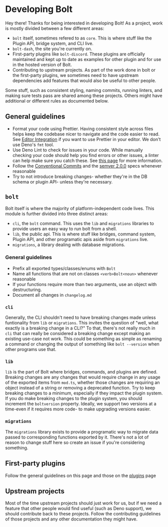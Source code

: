 # Developing Bolt

Hey there! Thanks for being interested in developing Bolt! As a project, work is
mostly divided between a few different areas:

- `bolt` itself, sometimes refered to as `core`. This is where stuff like the
  Plugin API, bridge system, and CLI live.
- `bolt-dash`, the site you're currently on.
- First-party plugins like `bolt-discord`. These plugins are officially
  maintained and kept up to date as examples for other plugin and for use in the
  hosted version of Bolt.
- Contributing to upstream projects. As part of the work done in bolt or the
  first-party plugins, we sometimes need to have upstream dependencies add
  features that would also be useful to other people.

Some stuff, such as consistent styling, naming commits, running linters, and
making sure tests pass are shared among these projects. Others might have
additional or different rules as documented below.

## General guidelines

- Format your code using Prettier. Having consistent style across files helps
  keep the codebase nicer to navigate and the code easier to read. See
  [Editor Integration](https://prettier.io/docs/en/editors.html) if you want to
  use Prettier in your editor. We don't use Deno's `fmt` tool.
- Use Deno Lint to check for issues in your code. While manually checking your
  code should help you find errors or other issues, a linter can help make sure
  you catch these. See
  [this page](https://deno.land/manual@v1.36.4/tools/formatter) for more
  information.
- Follow the
  [Conventional Commits](https://www.conventionalcommits.org/en/v1.0.0/) and the
  [semver 2.0.0](https://semver.org/spec/v2.0.0.html) specs whenever reasonable
- Try to not introduce breaking changes- whether they're in the DB schema or
  plugin API- unless they're necessary.

## `bolt`

Bolt itself is where the majority of platform-independent code lives. This
module is further divided into three distinct areas:

- `cli`, the `bolt` command. This uses the `lib` and `migrations` libraries to
  provide users an easy way to run bolt from a shell.
- `lib`, the public api. This is where stuff like bridges, command system,
  Plugin API, and other programatic apis aside from `migrations` live.
- `migrations`, a library dealing with database migrations.

### General guidelines

- Prefix all exported types/classes/enums with `Bolt`
- Name all functions that are not on classes `<verb>Bolt<noun>` whenever
  reasonable
- If your functions require more than two arguments, use an object with
  destructuring.
- Document all changes in `changelog.md`

### `cli`

Generally, the CLI shouldn't need to have breaking changes made unless
funtionality from `lib` or `migrations`. This invites the question of "well,
what exactly is a breaking change in a CLI?" To that, there's not really much in
`cli` that can really be considered a breaking change except making an existing
use-case not work. This could be something as simple as renaming a command or
changing the output of something like `bolt --version` when other programs use
that.

### `lib`

`lib` is the part of Bolt where bridges, commands, and plugins are defined.
Breaking changes are any changes that would require change in any usage of the
exported items from `mod.ts`, whether those changes are requiring an object
instead of a string or removing a deprecated function. Try to keep breaking
changes to a minimum, especially if they impact the plugin system. If you do
make breaking changes to the plugin system, you should increment the
`boltversion` property. Ideally, we support two versions at a time-even if it
requires more code- to make upgrading versions easier.

### `migrations`

The `migrations` library exists to provide a programatic way to migrate data
passed to corresponding functions exported by it. There's not a lot of reason to
change stuff here so create an issue if you're considering something.

## First-party plugins

Follow the general guidelines on this page and those on the
[plugins](./plugins.md) page

## Upstream projects

Most of the time upstream projects should just work for us, but if we need a
feature that other people would find useful (such as Deno support), we should
contribute back to these projects. Follow the contributing guidelines of those
projects and any other documentation they might have.

